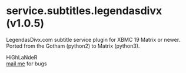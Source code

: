 service.subtitles.legendasdivx (v1.0.5)
=========================

LegendasDivx.com subtitle service plugin for XBMC 19 Matrix or newer.<br>
Ported from the Gotham (python2) to Matrix (python3).


HiGhLaNdeR
<br><a href="mailto:highlander@teknorage.com">mail me</a> for bugs
